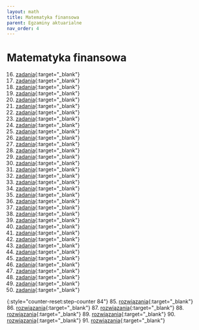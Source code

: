 ```yaml
---
layout: math
title: Matematyka finansowa
parent: Egzaminy aktuarialne
nav_order: 4
---
```


# Matematyka finansowa

16. [zadania](pdfs_finansowa/zadania/egz_16_dn_15_01_2000.pdf){:target="_blank"}
17. [zadania](pdfs_finansowa/zadania/egz_17_dn_08_04_2000.pdf){:target="_blank"}
18. [zadania](pdfs_finansowa/zadania/egz_18_dn_17_06_2000.pdf){:target="_blank"}
19. [zadania](pdfs_finansowa/zadania/egz_19_dn_14_10_2000.pdf){:target="_blank"}
20. [zadania](pdfs_finansowa/zadania/egz_20_dn_09_12_2000.pdf){:target="_blank"}
21. [zadania](pdfs_finansowa/zadania/egz_21_dn_24_03_2001.pdf){:target="_blank"}
22. [zadania](pdfs_finansowa/zadania/egz_22_dn_02_06_2001.pdf){:target="_blank"}
23. [zadania](pdfs_finansowa/zadania/egz_23_dn_13_10_2001.pdf){:target="_blank"}
24. [zadania](pdfs_finansowa/zadania/egz_24_dn_12_01_2002.pdf){:target="_blank"}
25. [zadania](pdfs_finansowa/zadania/egz_25_dn_13_04_2002.pdf){:target="_blank"}
26. [zadania](pdfs_finansowa/zadania/egz_26_dn_15_06_2002.pdf){:target="_blank"}
27. [zadania](pdfs_finansowa/zadania/egz_27_dn_12_10_2002.pdf){:target="_blank"}
28. [zadania](pdfs_finansowa/zadania/egz_28_dn_25_01_2003.pdf){:target="_blank"}
29. [zadania](pdfs_finansowa/zadania/egz_29_dn_17_05_2003.pdf){:target="_blank"}
30. [zadania](pdfs_finansowa/zadania/egz_30_dn_11_10_2003.pdf){:target="_blank"}
31. [zadania](pdfs_finansowa/zadania/egz_31_dn_06_12_2003.pdf){:target="_blank"}
32. [zadania](pdfs_finansowa/zadania/egz_32_dn_07_06_2004.pdf){:target="_blank"}
33. [zadania](pdfs_finansowa/zadania/egz_33_dn_11_10_2004.pdf){:target="_blank"}
34. [zadania](pdfs_finansowa/zadania/egz_34_dn_17_01_2005.pdf){:target="_blank"}
35. [zadania](pdfs_finansowa/zadania/egz_35_dn_16_05_2005.pdf){:target="_blank"}
36. [zadania](pdfs_finansowa/zadania/egz_36_dn_10_10_2005.pdf){:target="_blank"}
37. [zadania](pdfs_finansowa/zadania/egz_37_dn_05_12_2005.pdf){:target="_blank"}
38. [zadania](pdfs_finansowa/zadania/egz_38_dn_20_03_2006.pdf){:target="_blank"}
39. [zadania](pdfs_finansowa/zadania/egz_39_dn_05_06_2006.pdf){:target="_blank"}
40. [zadania](pdfs_finansowa/zadania/egz_40_dn_09_10_2006.pdf){:target="_blank"}
41. [zadania](pdfs_finansowa/zadania/egz_41_dn_08_01_2007.pdf){:target="_blank"}
42. [zadania](pdfs_finansowa/zadania/egz_42_dn_14_05_2007.pdf){:target="_blank"}
43. [zadania](pdfs_finansowa/zadania/egz_43_dn_08_10_2007.pdf){:target="_blank"}
44. [zadania](pdfs_finansowa/zadania/egz_44_dn_03_12_2007.pdf){:target="_blank"}
45. [zadania](pdfs_finansowa/zadania/egz_45_dn_17_03_2008.pdf){:target="_blank"}
46. [zadania](pdfs_finansowa/zadania/egz_46_dn_02_06_2008.pdf){:target="_blank"}
47. [zadania](pdfs_finansowa/zadania/egz_47_dn_06_10_2008.pdf){:target="_blank"}
48. [zadania](pdfs_finansowa/zadania/egz_48_dn_15_12_2008.pdf){:target="_blank"}
49. [zadania](pdfs_finansowa/zadania/egz_49_dn_06_04_2009.pdf){:target="_blank"}
50. [zadania](pdfs_finansowa/zadania/egz_50_dn_05_10_2009.pdf){:target="_blank"}

{:style="counter-reset:step-counter 84"}
85. [rozwiązania](pdfs_finansowa/rozwiazania/Egzamin_085_2022_06_09.pdf){:target="_blank"}
86. [rozwiązania](pdfs_finansowa/rozwiazania/Egzamin_086_2022_09_19.pdf){:target="_blank"}
87. [rozwiązania](pdfs_finansowa/rozwiazania/Egzamin_087_2023_01_23.pdf){:target="_blank"}
88. [rozwiązania](pdfs_finansowa/rozwiazania/Egzamin_088_2023_06_12.pdf){:target="_blank"}
89. [rozwiązania](pdfs_finansowa/rozwiazania/Egzamin_089_2023_10_16.pdf){:target="_blank"}
90. [rozwiązania](pdfs_finansowa/rozwiazania/Egzamin_090_2024_02_26.pdf){:target="_blank"}
91. [rozwiązania](pdfs_finansowa/rozwiazania/Egzamin_091.pdf){:target="_blank"}